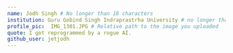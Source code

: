 ```yaml
---
name: Jodh Singh # No longer than 18 characters
institution: Guru Gobind Singh Indraprastrha University # no longer than 58 characters
profile_pic:  IMG_1301.JPG # Relative path to the image you uploaded
quote: I got reprogrammed by a rogue AI.
github_user: jetjodh
---
```

